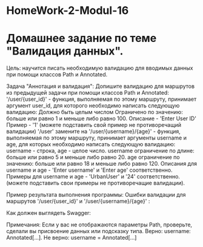 # HomeWork-2-Modul-16
# Домашнее задание по теме "Валидация данных".

Цель: научится писать необходимую валидацию для вводимых данных при помощи классов Path и Annotated.

Задача "Аннотация и валидация":
Допишите валидацию для маршрутов из предыдущей задачи при помощи классов Path и Annotated:
'/user/{user_id}' - функция, выполняемая по этому маршруту, принимает аргумент user_id, для которого необходимо написать следующую валидацию:
Должно быть целым числом
Ограничено по значению: больше или равно 1 и меньше либо равно 100.
Описание - 'Enter User ID'
Пример - '1' (можете подставить свой пример не противоречащий валидации)
'/user' замените на '/user/{username}/{age}' - функция, выполняемая по этому маршруту, принимает аргументы username и age, для которых необходимо написать следующую валидацию:
username - строка, age - целое число.
username ограничение по длине: больше или равно 5 и меньше либо равно 20.
age ограничение по значению: больше или равно 18 и меньше либо равно 120.
Описания для username и age - 'Enter username' и 'Enter age' соответственно.
Примеры для username и age - 'UrbanUser' и '24' соответственно. (можете подставить свои примеры не противоречащие валидации).

Пример результата выполнения программы:
Ошибки валидации для маршрутов '/user/{user_id}' и '/user/{username}/{age}' :

Как должен выглядеть Swagger:



Примечания:
Если у вас не отображаются параметры Path, проверьте, сделали вы присвоение данных или подсказку типа. Верно: username: Annotated[...]. Не верно: username = Annotated[...]
